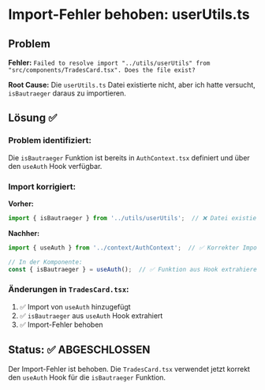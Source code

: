 # Import-Fehler behoben: userUtils.ts

## Problem
**Fehler:** `Failed to resolve import "../utils/userUtils" from "src/components/TradesCard.tsx". Does the file exist?`

**Root Cause:** Die `userUtils.ts` Datei existierte nicht, aber ich hatte versucht, `isBautraeger` daraus zu importieren.

## Lösung ✅

### Problem identifiziert:
Die `isBautraeger` Funktion ist bereits in `AuthContext.tsx` definiert und über den `useAuth` Hook verfügbar.

### Import korrigiert:
**Vorher:**
```typescript
import { isBautraeger } from '../utils/userUtils';  // ❌ Datei existiert nicht
```

**Nachher:**
```typescript
import { useAuth } from '../context/AuthContext';  // ✅ Korrekter Import

// In der Komponente:
const { isBautraeger } = useAuth();  // ✅ Funktion aus Hook extrahieren
```

### Änderungen in `TradesCard.tsx`:
1. ✅ Import von `useAuth` hinzugefügt
2. ✅ `isBautraeger` aus `useAuth` Hook extrahiert
3. ✅ Import-Fehler behoben

## Status: ✅ ABGESCHLOSSEN

Der Import-Fehler ist behoben. Die `TradesCard.tsx` verwendet jetzt korrekt den `useAuth` Hook für die `isBautraeger` Funktion.
